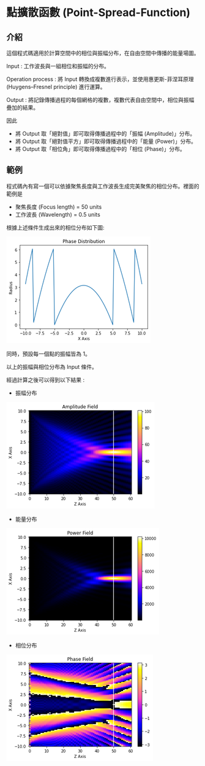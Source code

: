 #  點擴散函數 (Point-Spread-Function)

## 介紹

這個程式碼適用於計算空間中的相位與振幅分布，在自由空間中傳播的能量場圖。

Input : 工作波長與一組相位和振幅的分布。

Operation process : 將 Input 轉換成複數進行表示，並使用惠更斯-菲涅耳原理 (Huygens–Fresnel principle) 進行運算。

Output : 將記錄傳播過程的每個網格的複數，複數代表自由空間中，相位與振幅疊加的結果。

因此

* 將 Output 取「絕對值」即可取得傳播過程中的「振幅 (Amplitude)」分布。
* 將 Output 取「絕對值平方」即可取得傳播過程中的「能量 (Power)」分布。
* 將 Output 取「相位角」即可取得傳播過程中的「相位 (Phase)」分布。

## 範例

程式碼內有寫一個可以依據聚焦長度與工作波長生成完美聚焦的相位分布。裡面的範例是

* 聚焦長度 (Focus length) = 50 units
* 工作波長 (Wavelength) = 0.5 units

根據上述條件生成出來的相位分布如下圖:

![image](https://github.com/YiChenLai/Point-Spread-Function/blob/master/image/phase%20distribution.png)

同時，預設每一個點的振幅皆為 1。

以上的振幅與相位分布為 Input 條件。

經過計算之後可以得到以下結果 : 

* 振幅分布

![image](https://github.com/YiChenLai/Point-Spread-Function/blob/master/image/Amplitude%20field.png)

* 能量分布

![image](https://github.com/YiChenLai/Point-Spread-Function/blob/master/image/Power%20field.png)

* 相位分布

![image](https://github.com/YiChenLai/Point-Spread-Function/blob/master/image/Phase%20field.png) 







